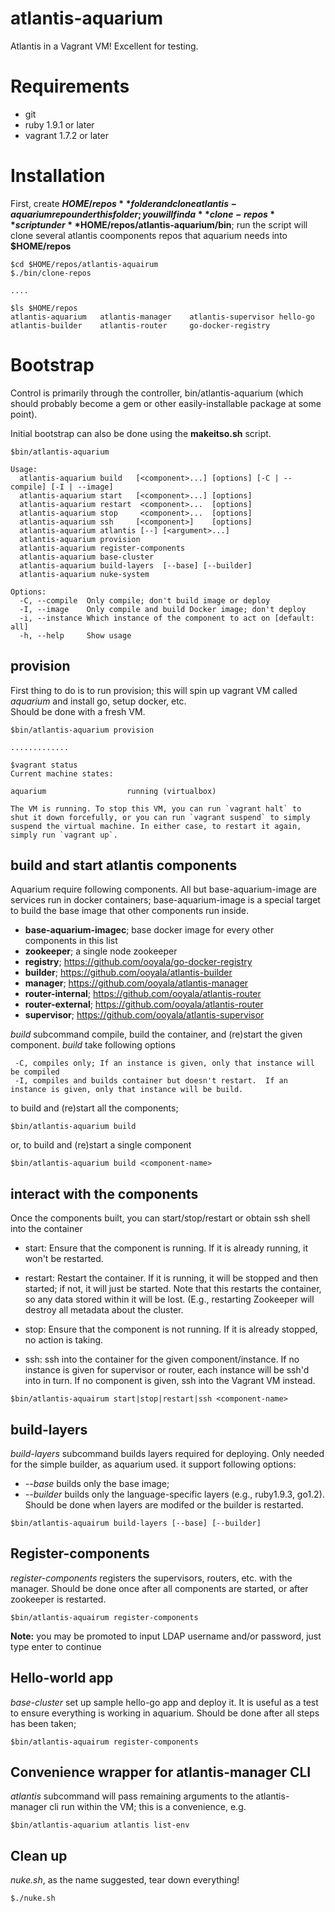 atlantis-aquarium
=================

Atlantis in a Vagrant VM!  Excellent for testing.

# Requirements
* git
* ruby 1.9.1 or later
* vagrant 1.7.2 or later

# Installation

First, create **$HOME/repos** folder and clone atlantis-aquarium repo under this folder; you will find a **clone-repos** 
script under **$HOME/repos/atlantis-aquarium/bin**; run the script will clone several atlantis coomponents repos that 
aquarium needs into **$HOME/repos**


```
$cd $HOME/repos/atlantis-aquairum
$./bin/clone-repos

....

$ls $HOME/repos
atlantis-aquarium	atlantis-manager	atlantis-supervisor	hello-go
atlantis-builder	atlantis-router		go-docker-registry	

```

# Bootstrap

Control is primarily through the controller, bin/atlantis-aquarium (which should probably become a gem or
other easily-installable package at some point).  

Initial bootstrap can also be done using the **makeitso.sh** script.

```
$bin/atlantis-aquarium

Usage:
  atlantis-aquarium build   [<component>...] [options] [-C | --compile] [-I | --image]
  atlantis-aquarium start   [<component>...] [options]
  atlantis-aquarium restart  <component>...  [options]
  atlantis-aquarium stop     <component>...  [options]
  atlantis-aquarium ssh     [<component>]    [options]
  atlantis-aquarium atlantis [--] [<argument>...]
  atlantis-aquarium provision
  atlantis-aquarium register-components
  atlantis-aquarium base-cluster
  atlantis-aquarium build-layers  [--base] [--builder]
  atlantis-aquarium nuke-system

Options:
  -C, --compile  Only compile; don't build image or deploy
  -I, --image    Only compile and build Docker image; don't deploy
  -i, --instance Which instance of the component to act on [default: all]
  -h, --help     Show usage
```

## provision

First thing to do is to run provision; this will spin up vagrant VM called *aquarium* and install go, setup docker, etc.  
Should be done with a fresh VM.
```
$bin/atlantis-aquarium provision

.............

$vagrant status
Current machine states:

aquarium                  running (virtualbox)

The VM is running. To stop this VM, you can run `vagrant halt` to
shut it down forcefully, or you can run `vagrant suspend` to simply
suspend the virtual machine. In either case, to restart it again,
simply run `vagrant up`.
```

## build and start atlantis components
Aquarium require following components. All but base-aquarium-image are services run in docker containers; 
base-aquarium-image is a special target to build the base image that other components run inside.    

* **base-aquarium-imagec**; base docker image for every other components in this list 
* **zookeeper**; a single node zookeeper
* **registry**; https://github.com/ooyala/go-docker-registry 
* **builder**; https://github.com/ooyala/atlantis-builder
* **manager**; https://github.com/ooyala/atlantis-manager
* **router-internal**; https://github.com/ooyala/atlantis-router
* **router-external**; https://github.com/ooyala/atlantis-router
* **supervisor**; https://github.com/ooyala/atlantis-supervisor

*build* subcommand compile, build the container, and (re)start the given component. *build* take following options

```
 -C, compiles only; If an instance is given, only that instance will be compiled
 -I, compiles and builds container but doesn't restart.  If an instance is given, only that instance will be build.
```

to build and (re)start all the components;

```
$bin/atlantis-aquarium build
```

or, to build and (re)start a single component

```
$bin/atlantis-aquarium build <component-name>
```

## interact with the components
Once the components built, you can start/stop/restart or obtain ssh shell into the container 

- start: Ensure that the component is running.  If it is already running, it won't be restarted.

- restart: Restart the container.  If it is running, it will be stopped and then started; if not, it will just
  be started.  Note that this restarts the container, so any data stored within it will be lost.  (E.g.,
  restarting Zookeeper will destroy all metadata about the cluster.

- stop: Ensure that the component is not running.  If it is already stopped, no action is taking.

- ssh: ssh into the container for the given component/instance.  If no instance is given for supervisor or
  router, each instance will be ssh'd into in turn.  If no component is given, ssh into the Vagrant VM
  instead.

```
$bin/atlantis-aquairum start|stop|restart|ssh <component-name>
``` 
## build-layers
*build-layers* subcommand builds layers required for deploying.  Only needed for the simple builder, as aquarium used. it support following options:
 
* *--base* builds only the base image; 
* *--builder* builds only the language-specific layers (e.g., ruby1.9.3, go1.2).  Should be done when layers are modifed or the builder is restarted.

```
$bin/atlantis-aquairum build-layers [--base] [--builder]
``` 

## Register-components 
*register-components* registers the supervisors, routers, etc. with the manager.  Should be done once after all components are started, or after zookeeper is restarted.

```
$bin/atlantis-aquairum register-components
```

**Note:** you may be promoted to input LDAP username and/or password, just type enter to continue

## Hello-world app
*base-cluster* set up sample hello-go app and deploy it.  It is useful as a test to ensure everything is working in aquarium. Should be done after all steps has been taken;

```
$bin/atlantis-aquairum register-components
```
 
## Convenience wrapper for atlantis-manager CLI
*atlantis* subcommand will pass remaining arguments to the atlantis-manager cli run within the VM; this is
a convenience, e.g.
```
$bin/atlantis-aquarium atlantis list-env
```

## Clean up
*nuke.sh*, as the name suggested, tear down everything!

```
$./nuke.sh
```

